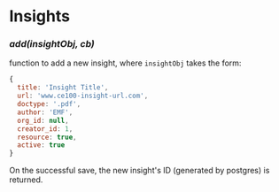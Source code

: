 # Insights

### _add(insightObj, cb)_
function to add a new insight, where `insightObj` takes the form:
```js
{
  title: 'Insight Title',
  url: 'www.ce100-insight-url.com',
  doctype: '.pdf',
  author: 'EMF',
  org_id: null,
  creator_id: 1,
  resource: true,
  active: true
}
```
On the successful save, the new insight's ID (generated by postgres) is returned.
